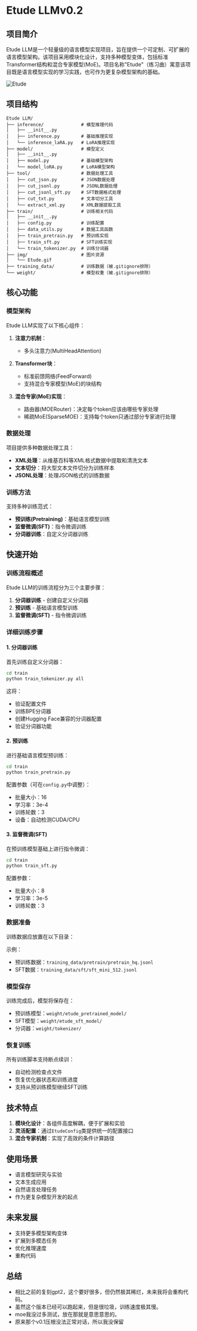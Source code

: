 # Etude LLMv0.2

## 项目简介

Etude LLM是一个轻量级的语言模型实现项目，旨在提供一个可定制、可扩展的语言模型架构。该项目采用模块化设计，支持多种模型变体，包括标准Transformer结构和混合专家模型(MoE)。项目名称"Etude"（练习曲）寓意该项目既是语言模型实现的学习实践，也可作为更复杂模型架构的基础。


![Etude](./img/Etude.gif)



## 项目结构

```
Etude LLM/
├── inference/              # 模型推理代码
│   ├── __init__.py
│   ├── inference.py        # 基础推理实现
│   └── inference_laRA.py   # LoRA推理实现
├── model/                  # 模型定义
│   ├── __init__.py
│   ├── model.py            # 基础模型架构
│   └── model_loRA.py       # LoRA模型架构
├── tool/                   # 数据处理工具
│   ├── cut_json.py         # JSON数据处理
│   ├── cut_jsonl.py        # JSONL数据处理
│   ├── cut_jsonl_sft.py    # SFT数据格式处理
│   ├── cut_txt.py          # 文本切分工具
│   └── extract_xml.py      # XML数据提取工具
├── train/                  # 训练相关代码
│   ├── __init__.py
│   ├── config.py           # 训练配置
│   ├── data_utils.py       # 数据工具函数
│   ├── train_pretrain.py   # 预训练实现
│   ├── train_sft.py        # SFT训练实现
│   └── train_tokenizer.py  # 训练分词器
├── img/                    # 图片资源
│   └── Etude.gif
├── training_data/          # 训练数据（被.gitignore排除）
└── weight/                 # 模型权重（被.gitignore排除）
```

## 核心功能

### 模型架构

Etude LLM实现了以下核心组件：

1. **注意力机制**：
   - 多头注意力(MultiHeadAttention)

2. **Transformer块**：
   - 标准前馈网络(FeedForward)
   - 支持混合专家模型(MoE)的块结构

3. **混合专家(MoE)实现**：
   - 路由器(MOERouter)：决定每个token应该由哪些专家处理
   - 稀疏MoE(SparseMOE)：支持每个token只通过部分专家进行处理


### 数据处理

项目提供多种数据处理工具：

- **XML处理**：从维基百科等XML格式数据中提取和清洗文本
- **文本切分**：将大型文本文件切分为训练样本
- **JSONL处理**：处理JSON格式的训练数据

### 训练方法

支持多种训练范式：

- **预训练(Pretraining)**：基础语言模型训练
- **监督微调(SFT)**：指令微调训练
- **分词器训练**：自定义分词器训练

## 快速开始

### 训练流程概述

Etude LLM的训练流程分为三个主要步骤：

1. **分词器训练** - 创建自定义分词器
2. **预训练** - 基础语言模型训练
3. **监督微调(SFT)** - 指令微调训练

### 详细训练步骤

#### 1. 分词器训练

首先训练自定义分词器：

```bash
cd train
python train_tokenizer.py all
```

这将：
- 验证配置文件
- 训练BPE分词器
- 创建Hugging Face兼容的分词器配置
- 验证分词器功能

#### 2. 预训练

进行基础语言模型预训练：

```bash
cd train
python train_pretrain.py
```

配置参数（可在`config.py`中调整）：
- 批量大小：16
- 学习率：3e-4
- 训练轮数：3
- 设备：自动检测CUDA/CPU

#### 3. 监督微调(SFT)

在预训练模型基础上进行指令微调：

```bash
cd train
python train_sft.py
```

配置参数：
- 批量大小：8
- 学习率：3e-5
- 训练轮数：3

### 数据准备
训练数据应放置在以下目录：

示例：

- 预训练数据：`training_data/pretrain/pretrain_hq.jsonl`
- SFT数据：`training_data/sft/sft_mini_512.jsonl`

### 模型保存

训练完成后，模型将保存在：
- 预训练模型：`weight/etude_pretrained_model/`
- SFT模型：`weight/etude_sft_model/`
- 分词器：`weight/tokenizer/`

### 恢复训练

所有训练脚本支持断点续训：
- 自动检测检查点文件
- 恢复优化器状态和训练进度
- 支持从预训练模型继续SFT训练

## 技术特点

1. **模块化设计**：各组件高度解耦，便于扩展和实验
2. **灵活配置**：通过`EtudeConfig`类提供统一的配置接口
3. **混合专家机制**：实现了高效的条件计算路径


## 使用场景

- 语言模型研究与实验
- 文本生成应用
- 自然语言处理任务
- 作为更复杂模型开发的起点

## 未来发展

- 支持更多模型架构变体
- 扩展到多模态任务
- 优化推理速度
- 重构代码

## 总结

- 相比之前的复刻gpt2，这个要好很多，但仍然极其稀烂，未来我将会重构代码。
- 虽然这个版本已经可以跑起来，但是很垃圾，训练速度极其慢。
- moe我没过多测试，放在那就是意思意思的。
- 原来那个v0.1压根没法正常对话，所以我没保留


